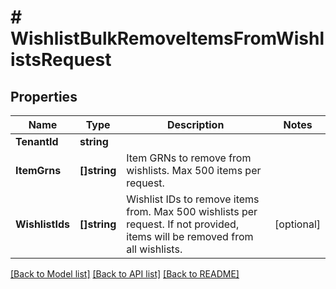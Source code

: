 # # WishlistBulkRemoveItemsFromWishlistsRequest


## Properties 


Name | Type | Description | Notes
------------ | ------------- | ------------- | -------------
**TenantId**| **string** |   |
**ItemGrns**| **[]string** | Item GRNs to remove from wishlists. Max 500 items per request.  |
**WishlistIds**| **[]string** | Wishlist IDs to remove items from. Max 500 wishlists per request. If not provided, items will be removed from all wishlists.  | [optional]


[[Back to Model list]](../../README.md#models) [[Back to API list]](../../README.md#endpoints) [[Back to README]](../../README.md)

